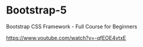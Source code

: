 # Bootstrap-5

Bootstrap CSS Framework - Full Course for Beginners

https://www.youtube.com/watch?v=-qfEOE4vtxE
